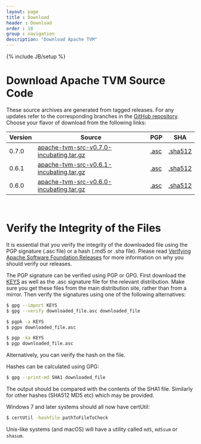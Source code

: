 ```yaml
---
layout: page
title : Download
header : Download
order : 10
group : navigation
description: "Download Apache TVM"
---
```


{% include JB/setup %}

# Download Apache TVM Source Code

These source archives are generated from tagged releases.
For any updates refer to the corresponding branches in the [GitHub repository](https://github.com/apache/tvm/).
Choose your flavor of download from the following links:

| Version | Source | PGP | SHA |
| ------- | ------ | --- | --- |
| 0.7.0   | [apache-tvm-src-v0.7.0-incubating.tar.gz](https://dist.apache.org/repos/dist/release/tvm/tvm-v0.7.0/apache-tvm-src-v0.7.0-incubating.tar.gz) | [.asc](https://dist.apache.org/repos/dist/release/tvm/tvm-v0.7.0/apache-tvm-src-v0.7.0-incubating.tar.gz.asc) | [.sha512](https://dist.apache.org/repos/dist/release/tvm/tvm-v0.7.0/apache-tvm-src-v0.7.0-incubating.tar.gz.sha512) |
| 0.6.1   | [apache-tvm-src-v0.6.1-incubating.tar.gz](https://dist.apache.org/repos/dist/release/tvm/tvm-v0.6.1/apache-tvm-src-v0.6.1-incubating.tar.gz) | [.asc](https://dist.apache.org/repos/dist/release/tvm/tvm-v0.6.1/apache-tvm-src-v0.6.1-incubating.tar.gz.asc) | [.sha512](https://dist.apache.org/repos/dist/release/tvm/tvm-v0.6.1/apache-tvm-src-v0.6.1-incubating.tar.gz.sha512) |
| 0.6.0   | [apache-tvm-src-v0.6.0-incubating.tar.gz](https://dist.apache.org/repos/dist/release/tvm/tvm-v0.6.0/apache-tvm-src-v0.6.0-incubating.tar.gz) | [.asc](https://dist.apache.org/repos/dist/release/tvm/tvm-v0.6.0/apache-tvm-src-v0.6.0-incubating.tar.gz.asc) | [.sha512](https://dist.apache.org/repos/dist/release/tvm/tvm-v0.6.0/apache-tvm-src-v0.6.0-incubating.tar.gz.sha512) |


<br>

# Verify the Integrity of the Files

It is essential that you verify the integrity of the downloaded file using the PGP signature (.asc file) or a hash (.md5 or .sha file). Please read [Verifying Apache Software Foundation Releases](https://www.apache.org/info/verification.html) for more information on why you should verify our releases.

The PGP signature can be verified using PGP or GPG. First download the [KEYS](https://downloads.apache.org/tvm/KEYS) as well as the .asc signature file for the relevant distribution. Make sure you get these files from the main distribution site, rather than from a mirror. Then verify the signatures using one of the following alternatives:

```bash
$ gpg --import KEYS
$ gpg --verify downloaded_file.asc downloaded_file
```

```bash
$ pgpk -a KEYS
$ pgpv downloaded_file.asc
```

```bash
$ pgp -ka KEYS
$ pgp downloaded_file.asc
```

Alternatively, you can verify the hash on the file.

Hashes can be calculated using GPG:

```bash
$ gpg --print-md SHA1 downloaded_file
```

The output should be compared with the contents of the SHA1 file. Similarly for other hashes (SHA512 MD5 etc) which may be provided.

Windows 7 and later systems should all now have certUtil:

```bash
$ certUtil -hashfile pathToFileToCheck
```

Unix-like systems (and macOS) will have a utility called `md5`, `md5sum` or `shasum`.
